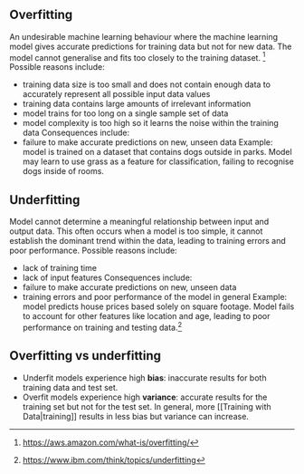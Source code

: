 ## Overfitting
An undesirable machine learning behaviour where the machine learning model gives accurate predictions for training data but not for new data. The model cannot generalise and fits too closely to the training dataset. [^1]
Possible reasons include:
- training data size is too small and does not contain enough data to accurately represent all possible input data values
- training data contains large amounts of irrelevant information
- model trains for too long on a single sample set of data
- model complexity is too high so it learns the noise within the training data
Consequences include:
- failure to make accurate predictions on new, unseen data
Example: model is trained on a dataset that contains dogs outside in parks. Model may learn to use grass as a feature for classification, failing to recognise dogs inside of rooms.
## Underfitting
Model cannot determine a meaningful relationship between input and output data. This often occurs when a model is too simple, it cannot establish the dominant trend within the data, leading to training errors and poor performance.
Possible reasons include:
- lack of training time
- lack of input features
Consequences include:
- failure to make accurate predictions on new, unseen data
- training errors and poor performance of the model in general
Example: model predicts house prices based solely on square footage. Model fails to account for other features like location and age, leading to poor performance on training and testing data.[^2]
## Overfitting vs underfitting
- Underfit models experience high **bias**: inaccurate results for both training data and test set.
- Overfit models experience high **variance**: accurate results for the training set but not for the test set.
In general, more [[Training with Data|training]] results in less bias but variance can increase.

[^1]: https://aws.amazon.com/what-is/overfitting/

[^2]: https://www.ibm.com/think/topics/underfitting
